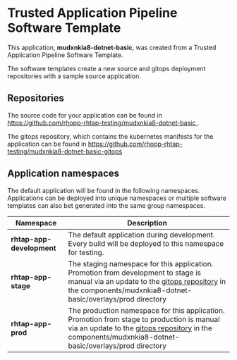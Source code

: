 # Trusted Application Pipeline Software Template

This application, **mudxnkia8-dotnet-basic**, was created from a Trusted Application Pipeline Software Template.

The software templates create a new source and gitops deployment repositories with a sample source application. 

## Repositories

The source code for your application can be found in [https://github.com/rhopp-rhtap-testing/mudxnkia8-dotnet-basic ](https://github.com/rhopp-rhtap-testing/mudxnkia8-dotnet-basic ).
 
The gitops repository, which contains the kubernetes manifests for the application can be found in 
[https://github.com/rhopp-rhtap-testing/mudxnkia8-dotnet-basic-gitops ](https://github.com/rhopp-rhtap-testing/mudxnkia8-dotnet-basic-gitops ) 

## Application namespaces 

The default application will be found in the following namespaces. Applications can be deployed into unique namespaces or multiple software templates can also bet generated into the same group namespaces.  

|  Namespace   |  Description   |  
| -------- | -------- |   
| **rhtap-app-development** | The default application during development. Every build will be deployed to this namespace for testing. | 
| **rhtap-app-stage** | The staging namespace for this application. Promotion from development to stage is manual via an update to the [gitops repository](https://github.com/rhopp-rhtap-testing/mudxnkia8-dotnet-basic-gitops ) in the components/mudxnkia8-dotnet-basic/overlays/prod directory |  
| **rhtap-app-prod** | The production namespace for this application. Promotion from stage to production is manual via an update to the [gitops repository](https://github.com/rhopp-rhtap-testing/mudxnkia8-dotnet-basic-gitops ) in the components/mudxnkia8-dotnet-basic/overlays/prod directory | 